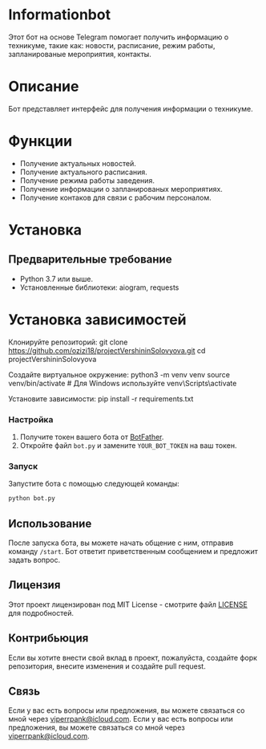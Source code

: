 # Informationbot
Этот бот на основе Telegram помогает получить информацию о техникуме, такие как: новости, расписание, режим работы, запланированые мероприятия, контакты.
# Описание
Бот представляет интерфейс для получения информации о техникуме.
# Функции
- Получение актуальных новостей.
- Получение актуального расписания.
- Получение режима работы заведения.
- Получение информации о запланированых мероприятиях.
- Получение контаков для связи с рабочим персоналом.
# Установка
## Предварительные требование
- Python 3.7 или выше.
- Установленные библиотеки: aiogram, requests
 # Установка зависимостей
Клонируйте репозиторий:
git clone https://github.com/ozizi18/projectVershininSolovyova.git
cd projectVershininSolovyova

Создайте виртуальное окружение:
python3 -m venv venv
source venv/bin/activate  # Для Windows используйте venv\Scripts\activate

Установите зависимости:
pip install -r requirements.txt
### Настройка

1. Получите токен вашего бота от [BotFather](https://t.me/botfather).
2. Откройте файл `bot.py` и замените `YOUR_BOT_TOKEN` на ваш токен.

### Запуск

Запустите бота с помощью следующей команды:
```bash
python bot.py
```

## Использование

После запуска бота, вы можете начать общение с ним, отправив команду `/start`. Бот ответит приветственным сообщением и предложит задать вопрос.

## Лицензия

Этот проект лицензирован под MIT License - смотрите файл [LICENSE](LICENSE) для подробностей.

## Контрибьюция

Если вы хотите внести свой вклад в проект, пожалуйста, создайте форк репозитория, внесите изменения и создайте pull request.

## Связь

Если у вас есть вопросы или предложения, вы можете связаться со мной через [viperrpank@icloud.com](mailto:viperrpank@icloud.com).
Если у вас есть вопросы или предложения, вы можете связаться со мной через viperrpank@icloud.com.

